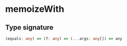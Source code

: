# memoizeWith

## Type signature

```typescript
(equals: any) => (f: any) => (...args: any[]) => any
```
